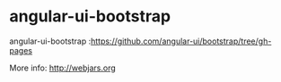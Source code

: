 angular-ui-bootstrap
=========================

angular-ui-bootstrap :https://github.com/angular-ui/bootstrap/tree/gh-pages


More info: http://webjars.org